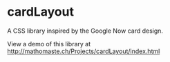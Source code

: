 cardLayout
==========

A CSS library inspired by the Google Now card design.

View a demo of this library at http://mathomaste.ch/Projects/cardLayout/index.html
